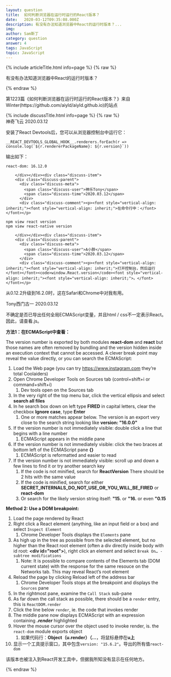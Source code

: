 ```yaml
---
layout: question
title:  如何判断浏览器在运行时运行的React版本？
date:   2020-03-12T09:35:08.000Z
description: 有没有办法知道浏览器中React的运行时版本？...
img: 
author: Sam斯丁
category: question
answer: 4
tags: JavaScript
topic: JavaScript
---
```

<div class="article-root">
  <div class="article">
    {% include articleTitle.html info=page %}
    {% raw %}
    <div class="article-content"><p><font style="vertical-align: inherit;"><font style="vertical-align: inherit;">有没有办法知道浏览器中React的运行时版本？</font></font></p></div>
    {% endraw %}
  </div>
  <p class="winter_mark">第1223篇《如何判断浏览器在运行时运行的React版本？》来自Winter(https://github.com/aiyld/aiyld.github.io)的站点</p>
  <div class="discuss-wrapper">
    {% include discussTitle.html info=page %}
    {% raw %}
    <div class="discuss-item">
        <div class="discuss-parent">
          <div class="discuss-meta">
            <span class="discuss-user">神奇飞云</span>
            <span class="discuss-time">2020.03.12</span>
          </div>
          <div class="discuss-comment"><p><font style="vertical-align: inherit;"><font style="vertical-align: inherit;">安装了React Devtools后，您可以从浏览器控制台中运行它：</font></font></p>

<pre><code>__REACT_DEVTOOLS_GLOBAL_HOOK__.renderers.forEach(r =&gt; console.log(`${r.rendererPackageName}: ${r.version}`))
</code></pre>

<p><font style="vertical-align: inherit;"><font style="vertical-align: inherit;">输出如下：</font></font></p>

<pre><code>react-dom: 16.12.0
</code></pre></div>
        </div></div><div class="discuss-item">
        <div class="discuss-parent">
          <div class="discuss-meta">
            <span class="discuss-user">神乐Tony</span>
            <span class="discuss-time">2020.03.12</span>
          </div>
          <div class="discuss-comment"><p><font style="vertical-align: inherit;"><font style="vertical-align: inherit;">在命令行中：</font></font></p>

<pre class="lang-sh prettyprint-override"><code>npm view react version<font></font>
npm view react-native version<font></font>
</code></pre></div>
        </div></div><div class="discuss-item">
        <div class="discuss-parent">
          <div class="discuss-meta">
            <span class="discuss-user">A小胖</span>
            <span class="discuss-time">2020.03.12</span>
          </div>
          <div class="discuss-comment"><p><font style="vertical-align: inherit;"><font style="vertical-align: inherit;">打开控制台，然后运行</font></font><code>window.React.version</code><font style="vertical-align: inherit;"><font style="vertical-align: inherit;">。</font></font></p>

<p><font style="vertical-align: inherit;"><font style="vertical-align: inherit;">从0.12.2升级到16.2.0时，这在Safari和Chrome中对我有用。</font></font></p></div>
        </div></div><div class="discuss-item">
        <div class="discuss-parent">
          <div class="discuss-meta">
            <span class="discuss-user">Tony西门古一</span>
            <span class="discuss-time">2020.03.12</span>
          </div>
          <div class="discuss-comment"><p><font style="vertical-align: inherit;"><font style="vertical-align: inherit;">不确定是否已导出任何全局ECMAScript变量，并且html / css不一定表示React。</font><font style="vertical-align: inherit;">因此，请查看.js。</font></font></p>

<p><strong><font style="vertical-align: inherit;"><font style="vertical-align: inherit;">方法1：在ECMAScript中查看：</font></font></strong></p>

<p>The version number is exported by both modules <strong>react-dom</strong> and <strong>react</strong> but those names are often removed by bundling and the version hidden inside an execution context that cannot be accessed. A clever break point may reveal the value directly, or you can search the ECMAScript:</p>

<ol>
<li>Load the Web page (you can try <a href="https://www.instagram.com" rel="noreferrer">https://www.instagram.com</a> they’re total Coolaiders)</li>
<li>Open Chrome Developer Tools on Sources tab (control+shift+i or command+shift+i)

<ol>
<li>Dev tools open on the Sources tab</li>
</ol></li>
<li>In the very right of the top menu bar, click the vertical ellipsis and select <strong>search all files</strong></li>
<li>In he search box down on left type <strong>FIRED</strong> in capital letters, clear the checkbox <strong>Ignore case</strong>, type <strong>Enter</strong>

<ol>
<li>One or more matches appear below. The version is an export very close to the search string looking like <strong>version: "16.0.0"</strong></li>
</ol></li>
<li>If the version number is not immediately visible: double click a line that begins with a line number

<ol>
<li>ECMAScript appears in the middle pane</li>
</ol></li>
<li>If the version number is not immediately visible: click the two braces at bottom left of the ECMAScript pane <strong>{}</strong>

<ol>
<li>ECMAScript is reformatted and easier to read</li>
</ol></li>
<li>If the version number is not immediately visible: scroll up and down a few lines to find it or try another search key

<ol>
<li>If the code is not minified, search for <strong>ReactVersion</strong>
There should be 2 hits with the same value    </li>
<li>If the code is minified, search for either <strong>SECRET_INTERNALS_DO_NOT_USE_OR_YOU_WILL_BE_FIRED</strong> or <strong>react-dom</strong></li>
<li>Or search for the likely version string itself: <strong>"15.</strong> or <strong>"16.</strong> or even <strong>"0.15</strong></li>
</ol></li>
</ol>

<p><strong>Method 2: Use a DOM breakpoint:</strong></p>

<ol>
<li>Load the page rendered by React</li>
<li>Right click a React element (anything, like an input field or a box) and select <code>Inspect Element</code>

<ol>
<li>Chrome Developer Tools displays the <code>Elements</code> pane</li>
</ol></li>
<li>As high up in the tree as possible from the selected element, but no higher than the React root element (often a div directly inside body with id root: <strong>&lt;div id="root"&gt;</strong>), right click an element and select <code>Break On… - subtree modifications</code>

<ol>
<li>Note: It is possible to compare contents of the Elements tab (DOM current state) with the response for the same resouce on the Networks tab. This may reveal React’s root element</li>
</ol></li>
<li>Reload the page by clicking Reload left of the address bar

<ol>
<li>Chrome Developer Tools stops at the breakpoint and displays the <code>Sources</code> pane</li>
</ol></li>
<li>In the rightmost pane, examine the <code>Call Stack</code> sub-pane</li>
<li>As far down the call stack as possible, there should be a <code>render</code> entry, this is <code>ReactDOM.render</code></li>
<li>Click the line below <code>render</code>, ie. the code that invokes render</li>
<li>The middle pane now displays ECMAScript with an expression containing <strong><em>.render</em></strong> highlighted</li>
<li>Hover the mouse cursor over the object used to invoke render, is. the <code>react-dom</code> module exports object

<ol>
<li><font style="vertical-align: inherit;"><font style="vertical-align: inherit;">如果代码行：</font></font><strong><font style="vertical-align: inherit;"><font style="vertical-align: inherit;">Object（u.render）（…</font></font></strong><font style="vertical-align: inherit;"><font style="vertical-align: inherit;">，将鼠标悬停在</font></font><strong><font style="vertical-align: inherit;"><font style="vertical-align: inherit;">u上</font></font></strong> </li>
</ol></li>
<li><font style="vertical-align: inherit;"><font style="vertical-align: inherit;">显示一个工具提示窗口，其中包含</font></font><code>version: "15.6.2"</code><font style="vertical-align: inherit;"><font style="vertical-align: inherit;">。</font><font style="vertical-align: inherit;">导出的所有值</font></font><code>react-dom</code></li>
</ol>

<p><font style="vertical-align: inherit;"><font style="vertical-align: inherit;">该版本也被注入到React开发工具中，但据我所知没有显示在任何地方。</font></font></p></div>
        </div></div>
    {% endraw %}
  </div>
<div>
